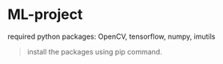 # ML-project
required python packages: OpenCV, tensorflow, numpy, imutils
> install the packages using pip command.
